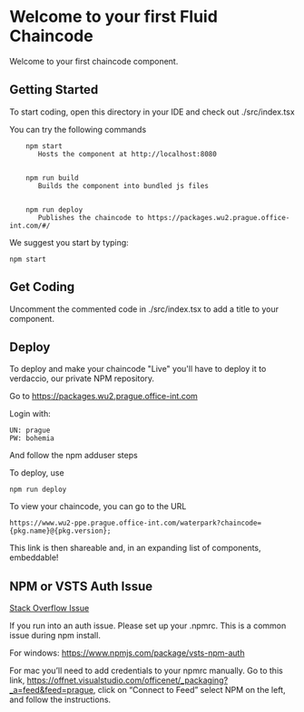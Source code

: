 # Welcome to your first Fluid Chaincode

Welcome to your first chaincode component.

## Getting Started
To start coding, open this directory in your IDE and check out ./src/index.tsx

You can try the following commands

````
    npm start
       Hosts the component at http://localhost:8080


    npm run build
       Builds the component into bundled js files


    npm run deploy
       Publishes the chaincode to https://packages.wu2.prague.office-int.com/#/
````

We suggest you start by typing:

    npm start


## Get Coding

Uncomment the commented code in ./src/index.tsx to add a title to your component.


## Deploy

To deploy and make your chaincode "Live" you'll have to deploy it to verdaccio, our private NPM repository.

Go to https://packages.wu2.prague.office-int.com

Login with:

    UN: prague
    PW: bohemia

And follow the npm adduser steps

To deploy, use

    npm run deploy


To view your chaincode, you can go to the URL

    https://www.wu2-ppe.prague.office-int.com/waterpark?chaincode={pkg.name}@{pkg.version};

This link is then shareable and, in an expanding list of components, embeddable!

## NPM or VSTS Auth Issue

[Stack Overflow Issue](https://stackoverflow.microsoft.com/questions/137930/npm-install-fails-with-auth-issues/137931#137931)

If you run into an auth issue. Please set up your .npmrc. This is a common issue during npm install.

For windows: https://www.npmjs.com/package/vsts-npm-auth

For mac you’ll need to add credentials to your npmrc manually. Go to this link, https://offnet.visualstudio.com/officenet/_packaging?_a=feed&feed=prague, click on “Connect to Feed” select NPM on the left, and follow the instructions.


